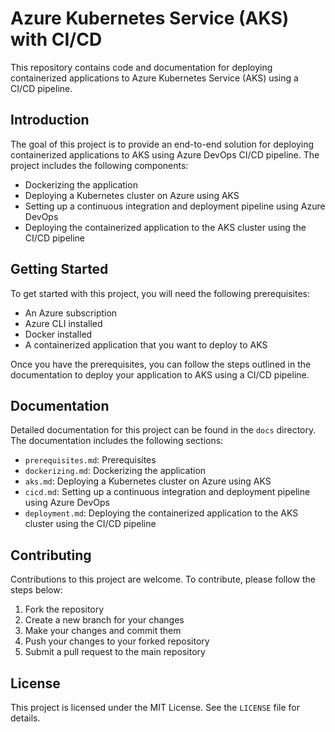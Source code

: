 
# Azure Kubernetes Service (AKS) with CI/CD

This repository contains code and documentation for deploying containerized applications to Azure Kubernetes Service (AKS) using a CI/CD pipeline.

## Introduction

The goal of this project is to provide an end-to-end solution for deploying containerized applications to AKS using Azure DevOps CI/CD pipeline. The project includes the following components:

-   Dockerizing the application
-   Deploying a Kubernetes cluster on Azure using AKS
-   Setting up a continuous integration and deployment pipeline using Azure DevOps
-   Deploying the containerized application to the AKS cluster using the CI/CD pipeline

## Getting Started

To get started with this project, you will need the following prerequisites:

-   An Azure subscription
-   Azure CLI installed
-   Docker installed
-   A containerized application that you want to deploy to AKS

Once you have the prerequisites, you can follow the steps outlined in the documentation to deploy your application to AKS using a CI/CD pipeline.

## Documentation

Detailed documentation for this project can be found in the `docs` directory. The documentation includes the following sections:

-   `prerequisites.md`: Prerequisites
-   `dockerizing.md`: Dockerizing the application
-   `aks.md`: Deploying a Kubernetes cluster on Azure using AKS
-   `cicd.md`: Setting up a continuous integration and deployment pipeline using Azure DevOps
-   `deployment.md`: Deploying the containerized application to the AKS cluster using the CI/CD pipeline

## Contributing

Contributions to this project are welcome. To contribute, please follow the steps below:

1.  Fork the repository
2.  Create a new branch for your changes
3.  Make your changes and commit them
4.  Push your changes to your forked repository
5.  Submit a pull request to the main repository

## License

This project is licensed under the MIT License. See the `LICENSE` file for details.
